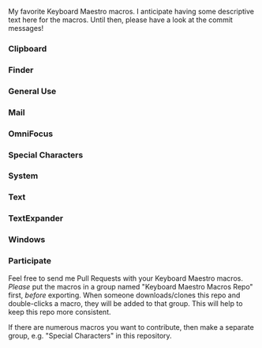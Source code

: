 My favorite Keyboard Maestro macros. I anticipate having some descriptive text here for the macros. Until then, please have a look at the commit messages!

### Clipboard ###

### Finder ###

### General Use ###

### Mail ###

### OmniFocus ###

### Special Characters ###

### System ###

### Text ###

### TextExpander ###

### Windows ###








### Participate ###

Feel free to send me Pull Requests with your Keyboard Maestro macros.  
*Please* put the macros in a group named "Keyboard Maestro Macros Repo" first, *before* exporting. When someone downloads/clones this repo and double-clicks a macro, they will be added to that group. This will help to keep this repo more consistent.

If there are numerous macros you want to contribute, then make a separate group, e.g. "Special Characters" in this repository.